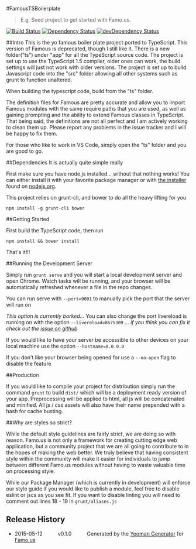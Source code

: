 #FamousTSBoilerplate
> E.g. Seed project to get started with Famo.us.

[![Build Status](https://travis-ci.org//famoustsboilerplate.svg?branch=master)](https://travis-ci.org//famoustsboilerplate) [![Dependency Status](https://david-dm.org//famoustsboilerplate.svg)](https://david-dm.org//famoustsboilerplate) [![devDependency Status](https://david-dm.org//famoustsboilerplate/dev-status.svg)](https://david-dm.org//famoustsboilerplate#info=devDependencies)

##Intro
This is the yo famous boiler plate project ported to TypeScript. This version of Famous is deprecated, though I still like it. There is a new folder("ts") under "app" for all the TypeScript source code. The project is set up to use the TypeScript 1.5 compiler, older ones can work, the build settings will just not work with older versions. The project is set up to build Javascript code into the "src" folder allowing all other systems such as grunt to function unaltered.

When building the typescript code, build from the "ts" folder.

The definition files for Famous are pretty accurate and allow you to import Famous modules with the same require paths that you are used, as well as gaining prompting and the ability to extend Famous classes in TypeScript. That being said, the definitions are not all perfect and I am actively working to clean them up. Please report any problems in the issue tracker and I will be happy to fix them.

For those who like to work in VS Code, simply open the "ts" folder and you are good to go.

##Dependencies
It is actually quite simple really

First make sure you have node.js installed... without that nothing works!  You can either install it with your favorite package manager or with [the installer](http://nodejs.org/download) found on [nodejs.org](http://nodejs.org).

This project relies on grunt-cli, and bower to do all the heavy lifting for you

```
npm install -g grunt-cli bower
```

##Getting Started

First build the TypeScript code, then run
```
npm install && bower install
```

That's it!!!

##Running the Development Server

Simply run ```grunt serve``` and you will start a local development server and open Chrome.  Watch tasks will be running, and your browser will be automatically refreshed whenever a file in the repo changes.

You can run serve with ```--port=9001``` to manually pick the port that the server will run on

*This option is currently borked...*
You can also change the port livereload is running on with the option ```--livereload=8675309```
*... if you think you can fix it check out the [issue on github](https://github.com/FamousTools/generator-famous/issues/22)*

If you would like to have your server be accessible to other devices on your local machine use the option ```--hostname=0.0.0.0```

If you don't like your browser being opened for use a ```--no-open``` flag to disable the feature

##Production

If you would like to compile your project for distribution simply run the command ```grunt``` to build ```dist/``` which will be a deployment ready version of your app.  Preprocessing will be applied to html, all js will be concatenated and minified.  All js / css assets will also have their name prepended with a hash for cache busting.

##Why are styles so strict?

While the default style guidelines are fairly strict, we are doing so with reason.  Famo.us is not only a framework for creating cutting edge web application, but a community project that we are all going to contribute to in the hopes of making the web better.  We truly believe that having consistent style within the community will make it easier for individuals to jump between different Famo.us modules without having to waste valuable time on processing style.

While our Package Manager (which is currently in development) will enforce our style guide if you would like to publish a module, feel free to disable eslint or jscs as you see fit.  If you want to disable linting you will need to comment out lines 18 - 19 in ```grunt/aliases.js```

## Release History
 * 2015-05-12   v0.1.0   Generated by the [Yeoman Generator](https://github.com/FamousTools/generator-famous) for [Famo.us](http://famo.us)